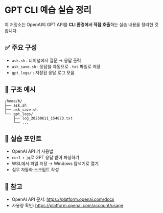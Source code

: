 # GPT CLI 예습 실습 정리

이 저장소는 OpenAI의 GPT API를 **CLI 환경에서 직접 호출**하는 실습 내용을 정리한 것입니다.

## ✅ 주요 구성

- `ask.sh` : 터미널에서 질문 → 응답 출력
- `ask_save.sh` : 응답을 자동으로 `.txt` 파일로 저장
- `gpt_logs/` : 저장된 응답 로그 모음

## 📁 구조 예시

```
/home/h/
├── ask.sh
├── ask_save.sh
└── gpt_logs/
    ├── log_20250611_154823.txt
    └── ...
```

## 📌 실습 포인트

- OpenAI API 키 사용법
- `curl` + `jq`로 GPT 응답 받아 파싱하기
- WSL에서 파일 저장 → Windows 탐색기로 열기
- 실무 자동화 스크립트 작성

## 🔗 참고

- OpenAI API 문서: https://platform.openai.com/docs
- 사용량 확인: https://platform.openai.com/account/usage

